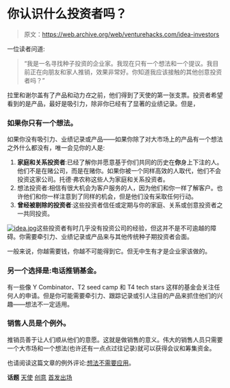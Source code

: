 # 你认识什么投资者吗？

> 原文：<https://web.archive.org/web/venturehacks.com/idea-investors>

一位读者问道:

> “我是一名寻找种子投资的企业家。我现在只有一个想法和一个提议。我目前正在向朋友和家人推销，效果非常好。你知道我应该接触的其他创意投资者吗？”

拉里和谢尔盖有了产品和动力*在*之前，他们得到了天使的第一张支票。投资者希望看到的是产品，最好是吸引力，除非你已经有了显著的业绩记录。但是，

### 如果你只有一个想法。

如果你没有吸引力、业绩记录或产品——如果你除了对大市场上的产品有一个想法之外什么都没有，唯一会见你的人是:

1.  **家庭和关系投资者**:已经了解你并愿意基于你们共同的历史在**你**身上下注的人。他们不是在赌公司，而是在赌你。如果你被一个同样高效的人取代，他们不会投资这家公司。托德·弗农称这些人为家庭和关系投资者。
2.  想法投资者:相信有很大机会为客户服务的人，因为他们和你一样了解客户。也许他们和你一样注意到了同样的机会，但是他们没有采取任何行动。
3.  **曾经被剔除的投资者**:这些投资者信任或定期与你的家庭、关系或创意投资者之一共同投资。

[![idea.jpg](img/eb44a18f3349896982c5e32d5c452422.png)](https://web.archive.org/web/20230312215950/http://www.vcwear.com/)这些投资者有时几乎没有投资公司的经验，但这并不是不可逾越的障碍。你需要牵引力、业绩记录或产品来与其他传统种子期投资者会面。

一般来说，你越需要钱，你越不可能得到它。但无中生有才是企业家该做的。

### 另一个选择是:电话推销基金。

有一些像 Y Combinator、T2 seed camp 和 T4 tech stars 这样的基金会关注任何人的申请。但是你可能需要牵引力、跟踪记录或引人注目的产品来抓住他们的兴趣——想法不一定适用。

### 销售人员是个例外。

推销员善于让人们顺从他们的意愿。这就是做销售的意义。伟大的销售人员只需要一个大市场和一个想法(也许还有一点点过往记录)就可以获得会议和筹集资金。

也请阅读这篇文章的例外评论:[想法不需要应用](https://web.archive.org/web/20230312215950/http://venturehacks.com/articles/idea-comments)。

**话题** [天使](https://web.archive.org/web/20230312215950/https://venturehacks.com/topics/angels) [创意](https://web.archive.org/web/20230312215950/https://venturehacks.com/topics/ideas) [首发出场](https://web.archive.org/web/20230312215950/https://venturehacks.com/topics/starting-up)